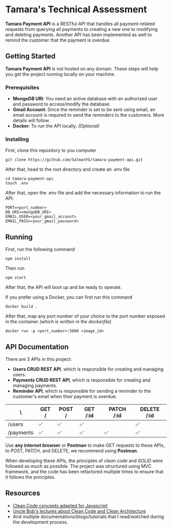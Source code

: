 # Tamara's Technical Assessment
**Tamara Payment API** is a RESTful API that handles all payment-related requests from querying all payments to creating a new one to modifying and deleting payments. Another API has been implemented as well to remind the customer that the payment is overdue.

## Getting Started
**Tamara Payment API** is not hosted on any domain. These steps will help you get the project running locally on your machine.

### Prerequisites
* **MongoDB URI**: You need an active database with an authorized user and password to access/modify the database.
* **Gmail Account**: Since the reminder is set to be sent using email, an email account is required to send the reminders to the customers. More details will follow.
* **Docker**: To run the API locally. *(Optional)*

### Installing
First, clone this repository to you computer
```
git clone https://github.com/SalmanYG/tamara-payment-api.git
```
After that, head to the root directory and create an .env file
```
cd tamara-payment-api
touch .env
```
After that, open the .env file and add the necessary information to run the API.
```
PORT=<port_number>
DB_URI=<mongoDB_URI>
EMAIL_USER=<your_gmail_account>
EMAIL_PASS=<your_gmail_password>
```

## Running
First, run the following command
```
npm install
```
Then run
```
npm start
```
After that, the API will boot up and be ready to operate.

If you prefer using a Docker, you can first run this command
```
docker build .
```
After that, map any port number of your choice to the port number exposed in the container *(which is written in the dockerfile)*.
```
docker run -p <port_number>:5000 <image_id>
```

## API Documentation
There are 3 APIs in this project:
* **Users CRUD REST API**, which is responsible for creating and managing users.
* **Payments CRUD REST API**, which is responsible for creating and managing payments.
* **Reminder API**, which is responsible for sending a reminder to the customer's email when their payment is overdue.

|\   |GET /   |POST /   |GET /:id   |PATCH /:id   |DELETE /:id   |
|---|---|---|---|---|---|
|/users   |✅   |✅   |✅   |   |✅   |
|/payments   |✅   |✅   |✅   |✅   |✅   |

Use **any internet browser** or **Postman** to make GET requests to these APIs, to POST, PATCH, and DELETE, we recommend using **Postman**.

When developing these APIs, the principles of *clean code* and *SOLID* were followed as much as possible. The project was structured using MVC framework, and the code has been refactored multiple times to ensure that it follows the principles.

## Resources
* [Clean Code concepts adapted for Javascript](https://github.com/ryanmcdermott/clean-code-javascript#solid)
* [Uncle Bob's lectures about Clean Code and Clean Architecture](https://www.youtube.com/watch?v=7EmboKQH8lM)
* And multiple documentations/blogs/tutorials that I read/watched during the development process. 
